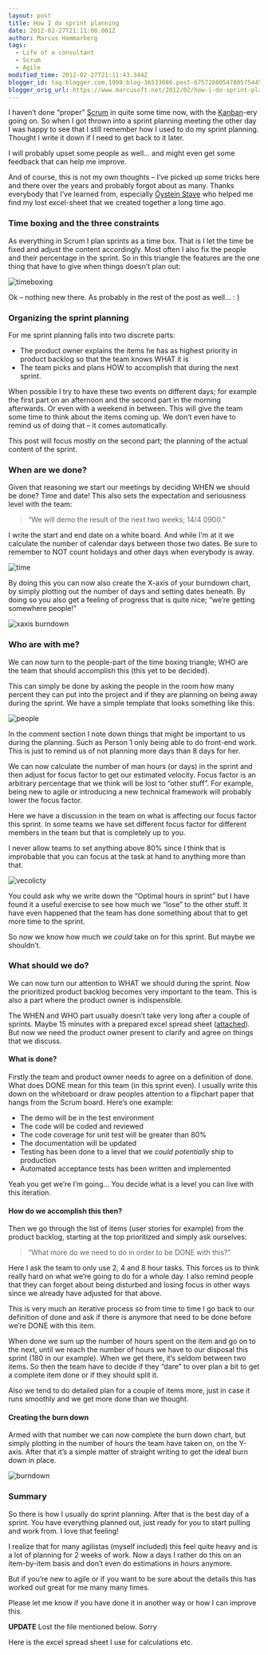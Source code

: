 ```yaml
---
layout: post
title: How I do sprint planning
date: 2012-02-27T21:11:00.001Z
author: Marcus Hammarberg
tags:
  - Life of a consultant
  - Scrum
  - Agile
modified_time: 2012-02-27T21:11:43.344Z
blogger_id: tag:blogger.com,1999:blog-36533086.post-6757288054780575445
blogger_orig_url: https://www.marcusoft.net/2012/02/how-i-do-sprint-planning.html
---
```


I haven’t done “proper” [Scrum](http://en.wikipedia.org/wiki/Scrum_(development)) in quite some time now, with the [Kanban](http://en.wikipedia.org/wiki/Kanban_(development))-ery going on. So when I got thrown into a sprint planning meeting the other day I was happy to see that I still remember how I used to do my sprint planning. Thought I write it down if I need to get back to it later.

I will probably upset some people as well… and might even get some feedback that can help me improve.

And of course, this is not my own thoughts – I’ve picked up some tricks here and there over the years and probably forgot about as many. Thanks everybody that I’ve learned from, especially [Öystein Stave](http://se.linkedin.com/in/stave) who helped me find my lost excel-sheet that we created together a long time ago.

### Time boxing and the three constraints

As everything in Scrum I plan sprints as a time box. That is I let the time be fixed and adjust the content accordingly. Most often I also fix the people and their percentage in the sprint. So in this triangle the features are the one thing that have to give when things doesn’t plan out:

![timeboxing](/img/timeboxing_thumb%2525255B1%2525255D.png)

Ok – nothing new there. As probably in the rest of the post as well… : )

### Organizing the sprint planning

For me sprint planning falls into two discrete parts:

- The product owner explains the items he has as highest priority in product backlog so that the team knows WHAT it is
- The team picks and plans HOW to accomplish that during the next sprint.

When possible I try to have these two events on different days; for example the first part on an afternoon and the second part in the morning afterwards. Or even with a weekend in between. This will give the team some time to think about the items coming up. We don’t even have to remind us of doing that – it comes automatically.

This post will focus mostly on the second part; the planning of the actual content of the sprint.

### When are we done?

Given that reasoning we start our meetings by deciding WHEN we should be done? Time and date! This also sets the expectation and seriousness level with the team:

> “We will demo the result of the next two weeks; 14/4 0900.”

I write the start and end date on a white board. And while I’m at it we calculate the number of calendar days between those two dates. Be sure to remember to NOT count holidays and other days when everybody is away.

![time](/img/time_thumb%2525255B1%2525255D.png)

By doing this you can now also create the X-axis of your burndown chart, by simply plotting out the number of days and setting dates beneath. By doing so you also get a feeling of progress that is quite nice; “we’re getting somewhere people!”

![xaxis burndown](/img/xaxis%25252520burndown_thumb%2525255B85%2525255D.png)

### Who are with me?

We can now turn to the people-part of the time boxing triangle; WHO are the team that should accomplish this (this yet to be decided).

This can simply be done by asking the people in the room how many percent they can put into the project and if they are planning on being away during the sprint. We have a simple template that looks something like this:

![people](/img/people_thumb%2525255B6%2525255D.png)

In the comment section I note down things that might be important to us during the planning. Such as Person 1 only being able to do front-end work. This is just to remind us of not planning more days than 8 days for her.

We can now calculate the number of man hours (or days) in the sprint and then adjust for focus factor to get our estimated velocity. Focus factor is an arbitrary percentage that we think will be lost to “other stuff”. For example, being new to agile or introducing a new technical framework will probably lower the focus factor.

Here we have a discussion in the team on what is affecting our focus factor this sprint. In some teams we have set different focus factor for different members in the team but that is completely up to you.

I never allow teams to set anything above 80% since I think that is improbable that you can focus at the task at hand to anything more than that.

![vecolicty](/img/vecolicty_thumb%2525255B1%2525255D.png)

You could ask why we write down the “Optimal hours in sprint” but I have found it a useful exercise to see how much we “lose” to the other stuff. It have even happened that the team has done something about that to get more time to the sprint.

So now we know how much we *could* take on for this sprint. But maybe we shouldn’t.

### What should we do?

We can now turn our attention to WHAT we should during the sprint. Now the prioritized product backlog becomes very important to the team. This is also a part where the product owner is indispensible.

The WHEN and WHO part usually doesn’t take very long after a couple of sprints. Maybe 15 minutes with a prepared excel spread sheet ([attached](http://dl.dropbox.com/u/2408484/SprintPlanningTemplate.xlsx)). But now we need the product owner present to clarify and agree on things that we discuss.

#### What is done?

Firstly the team and product owner needs to agree on a definition of done. What does DONE mean for this team (in this sprint even). I usually write this down on the whiteboard or draw peoples attention to a flipchart paper that hangs from the Scrum board. Here’s one example:

- The demo will be in the test environment
- The code will be coded and reviewed
- The code coverage for unit test will be greater than 80%
- The documentation will be updated
- Testing has been done to a level that we *could* *potentially* ship to production
- Automated acceptance tests has been written and implemented

Yeah you get we’re I’m going… You decide what is a level you can live with this iteration.

#### How do we accomplish this then?

Then we go through the list of items (user stories for example) from the product backlog, starting at the top prioritized and simply ask ourselves:

> “What more do we need to do in order to be DONE with this?”

Here I ask the team to only use 2, 4 and 8 hour tasks. This forces us to think really hard on what we’re going to do for a whole day. I also remind people that they can forget about being disturbed and losing focus in other ways since we already have adjusted for that above.

This is very much an iterative process so from time to time I go back to our definition of done and ask if there is anymore that need to be done before we’re DONE with this item.

When done we sum up the number of hours spent on the item and go on to the next, until we reach the number of hours we have to our disposal this sprint (180 in our example). When we get there, it’s seldom between two items. So then the team have to decide if they “dare” to over plan a bit to get a complete item done or if they should split it.

Also we tend to do detailed plan for a couple of items more, just in case it runs smoothly and we get more done than we thought.

#### Creating the burn down

Armed with that number we can now complete the burn down chart, but simply plotting in the number of hours the team have taken on, on the Y-axis. After that it’s a simple matter of straight writing to get the ideal burn down in place.

![burndown](/img/burndown_thumb%2525255B1%2525255D.png)

### Summary

So there is how I usually do sprint planning. After that is the best day of a sprint. You have everything planned out, just ready for you to start pulling and work from. I love that feeling!

I realize that for many agilistas (myself included) this feel quite heavy and is a lot of planning for 2 weeks of work. Now a days I rather do this on an item-by-item basis and don’t even do estimations in hours anymore.

But if you’re new to agile or if you want to be sure about the details this has worked out great for me many many times.

Please let me know if you have done it in another way or how I can improve this.

**UPDATE** Lost the file mentioned below. Sorry

Here is the excel spread sheet I use for calculations etc.